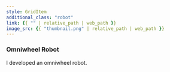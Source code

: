 ```yaml
---
style: GridItem
additional_class: "robot"
link: {{ "" | relative_path | web_path }}
image_src: {{ "thumbnail.png" | relative_path | web_path }}
---
```



### Omniwheel Robot

I developed an omniwheel robot.
